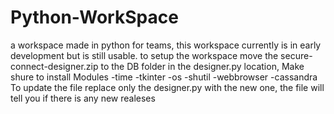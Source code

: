 # Python-WorkSpace
a workspace made in python for teams, this workspace currently is in early development but is still usable. to setup the workspace move the secure-connect-designer.zip to the DB folder in the designer.py location, Make shure to install
Modules
-time
-tkinter
-os
-shutil
-webbrowser
-cassandra
To update the file replace only the designer.py with the new one, the file will tell you if there is any new realeses
